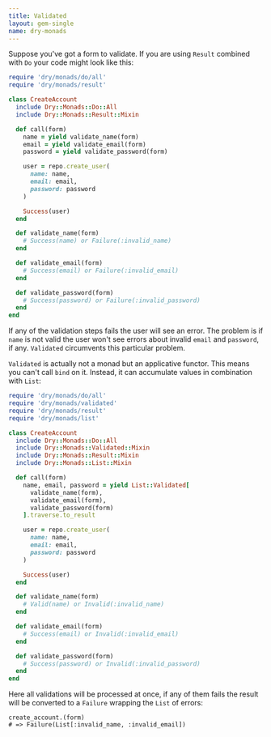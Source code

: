 ```yaml
---
title: Validated
layout: gem-single
name: dry-monads
---
```


Suppose you've got a form to validate. If you are using `Result` combined with `Do` your code might look like this:

```ruby
require 'dry/monads/do/all'
require 'dry/monads/result'

class CreateAccount
  include Dry::Monads::Do::All
  include Dry::Monads::Result::Mixin

  def call(form)
    name = yield validate_name(form)
    email = yield validate_email(form)
    password = yield validate_password(form)

    user = repo.create_user(
      name: name,
      email: email,
      password: password
    )

    Success(user)
  end

  def validate_name(form)
    # Success(name) or Failure(:invalid_name)
  end

  def validate_email(form)
    # Success(email) or Failure(:invalid_email)
  end

  def validate_password(form)
    # Success(password) or Failure(:invalid_password)
  end
end
```

If any of the validation steps fails the user will see an error. The problem is if `name` is not valid the user won't see errors about invalid `email` and `password`, if any. `Validated` circumvents this particular problem.

`Validated` is actually not a monad but an applicative functor. This means you can't call `bind` on it. Instead, it can accumulate values in combination with `List`:

```ruby
require 'dry/monads/do/all'
require 'dry/monads/validated'
require 'dry/monads/result'
require 'dry/monads/list'

class CreateAccount
  include Dry::Monads::Do::All
  include Dry::Monads::Validated::Mixin
  include Dry::Monads::Result::Mixin
  include Dry::Monads::List::Mixin

  def call(form)
    name, email, password = yield List::Validated[
      validate_name(form),
      validate_email(form),
      validate_password(form)
    ].traverse.to_result

    user = repo.create_user(
      name: name,
      email: email,
      password: password
    )

    Success(user)
  end

  def validate_name(form)
    # Valid(name) or Invalid(:invalid_name)
  end

  def validate_email(form)
    # Success(email) or Invalid(:invalid_email)
  end

  def validate_password(form)
    # Success(password) or Invalid(:invalid_password)
  end
end
```

Here all validations will be processed at once, if any of them fails the result will be converted to a `Failure` wrapping the `List` of errors:

```
create_account.(form)
# => Failure(List[:invalid_name, :invalid_email])
```

